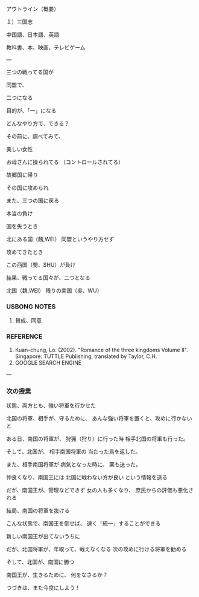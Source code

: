 アウトライン（概要）

１）三国志

中国語、日本語、英語

教科書、本、映画、テレビゲーム

—

三つの戦ってる国が

同盟で、

二つになる

目的が、「一」になる

どんなやり方で、できる？

その前に、調べてみて、

美しい女性

お母さんに操られてる
（コントロールされてる）

故郷国に帰り

その国に攻められ

また、三つの国に戻る

本当の負け

国を失うとき

北にある国（魏,WEI）
同盟というやり方せず

攻めてきたとき

この西国（蜀、SHU）が負け

結果、戦ってる国々が、二つとなる

北国（魏,WEI）
残りの南国（吳、WU）

### USBONG NOTES

1) 賛成、同意


### REFERENCE

1) Kuan-chung, Lo. (2002). "Romance of the three kingdoms Volume II". Singapore: TUTTLE Publishing; translated by Taylor, C.H.
2) GOOGLE SEARCH ENGINE

—

### 次の授業

状態、両方とも、強い将軍を行かせた

北国の将軍、相手が、守るために、
あんな強い将軍を置くと、攻めに行かないと

ある日、南国の将軍が、
狩猟（狩り）に行った時
相手北国の将軍も行った。

そして、北国が、
相手南国将軍の
当たった鳥を返した。

また、相手南国将軍が
病気となった時に、
薬も送った。

仲良くなり、南国王には
北国に戦わない方が良い
という情報を送る

だが、南国王が、管理などできず
女の人も多くなり、
庶民からの評価も悪化される

結局、南国の将軍を抜ける

こんな状態で、南国王を倒せば、
速く「統一」することができる

新しい南国王が出てないうちに

だが、北国将軍が、年取って、戦えなくなる
次の攻めに行ける将軍を勧める

そして、北国が、南国に勝つ

南国王が、生きるために、
何をなさるか？

つづきは、また今度にしよう！
